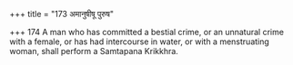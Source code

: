+++
title = "173 अमानुषीषू पुरुष"

+++
174	A man who has committed a bestial crime, or an unnatural crime with a female, or has had intercourse in water, or with a menstruating woman, shall perform a Samtapana Krikkhra.